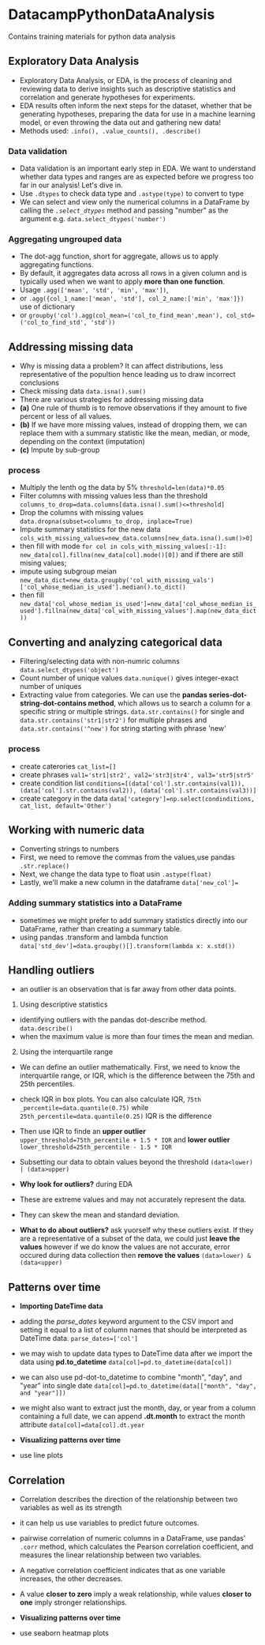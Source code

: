 # DatacampPythonDataAnalysis
Contains training materials for python data analysis

## Exploratory Data Analysis

- Exploratory Data Analysis, or EDA, is the process of cleaning and reviewing data to derive insights such as descriptive statistics and correlation and generate hypotheses for experiments. 
- EDA results often inform the next steps for the dataset, whether that be generating hypotheses, preparing the data for use in a machine learning model, or even throwing the data out and gathering new data!
- Methods used: `.info(), .value_counts(), .describe()`

### Data validation

- Data validation is an important early step in EDA. We want to understand whether data types and ranges are as expected before we progress too far in our analysis! Let's dive in.
- Use `.dtypes` to check data type and `.astype(type)` to convert to type
- We can select and view only the numerical columns in a DataFrame by calling the *`.select_dtypes`* method and passing "number" as the argument e.g. `data.select_dtypes('number')`

### Aggregating ungrouped data

- The dot-agg function, short for aggregate, allows us to apply aggregating functions. 
- By default, it aggregates data across all rows in a given column and is typically used when we want to apply **more than one function**. 
- Usage `.agg(['mean', 'std', 'min', 'max'])`, 
- or `.agg({col_1_name:['mean', 'std'], col_2_name:['min', 'max']})` use of dictionary
- or `groupby('col').agg(col_mean=('col_to_find_mean',mean'), col_std=('col_to_find_std', 'std'))`

## Addressing missing data

- Why is missing data a problem? It can affect distributions, less representative of the popultion hence leading us to draw incorrect conclusions
- Check missing data `data.isna().sum()`
- There are various strategies for addressing missing data
- **(a)** One rule of thumb is to remove observations if they amount to five percent or less of all values. 
- **(b)** If we have more missing values, instead of dropping them, we can replace them with a summary statistic like the mean, median, or mode, depending on the context (imputation)
- **(c)** Impute by sub-group 

### process

- Multiply the lenth og the data by 5% `threshold=len(data)*0.05`
- Filter columns with missing values less than the threshold `columns_to_drop=data.columns[data.isna().sum()<=threshold]`
- Drop the columns with missing values `data.dropna(subset=columns_to_drop, inplace=True)`
- Impute summary statistics for the new data `cols_with_missing_values=new_data.columns[new_data.isna().sum()>0]` 
- then fill with mode `for col in cols_with_missing_values[:-1]: new_data[col].fillna(new_data[col].mode()[0])` and if there are still mising values;
- impute using subgroup meian `new_data_dict=new_data.groupby('col_with_missing_vals')['col_whose_median_is_used'].median().to_dict()` 
- then fill `new_data['col_whose_median_is_used']=new_data['col_whose_median_is_used'].fillna(new_data['col_with_missing_values'].map(new_data_dict))`

## Converting and analyzing categorical data

- Filtering/selecting data with non-numric columns `data.select_dtypes('object')`
- Count number of unique values `data.nunique()` gives integer-exact number of uniques
- Extracting value from categories. We can use the **pandas series-dot-string-dot-contains method**, which allows us to search a column for a specific string or multiple strings. `data.str.contains()` for single and `data.str.contains('str1|str2')` for multiple phrases and `data.str.contains('^new')` for string starting with phrase 'new'
### process
- create caterories `cat_list=[]`
- create phrases `val1='str1|str2', val2='str3|str4', val3='str5|str5'`
- create condition list `conditions=[(data['col'].str.contains(val1)), (data['col'].str.contains(val2)), (data['col'].str.contains(val3))]`
- create category in the data `data['category']=np.select(condinditions, cat_list, default='Other')` 

## Working with numeric data

- Converting strings to numbers
- First, we need to remove the commas from the values,use pandas `.str.replace()`
- Next, we change the data type to float usin `.astype(float)`
- Lastly, we'll make a new column in the dataframe `data['new_col']=`

### Adding summary statistics into a DataFrame

- sometimes we might prefer to add summary statistics directly into our DataFrame, rather than creating a summary table.
- using pandas .transform and lambda function `data['std_dev']=data.groupby()[].transform(lambda x: x.std())`

## Handling outliers

-  an outlier is an observation that is far away from other data points.

1. Using descriptive statistics

- identifying outliers with the pandas dot-describe method. `data.describe()`
- when the maximum value is more than four times the mean and median. 

2. Using the interquartile range

- We can define an outlier mathematically. First, we need to know the interquartile range, or IQR, which is the difference between the 75th and 25th percentiles. 
- check IQR in box plots. You can also calculate IQR, `75th _percentile=data.quantile(0.75)` while `25th_percentile=data.quantile(0.25)` IQR is the difference
- Then use IQR to finde an **upper outlier** `upper_threshold=75th_percentile + 1.5 * IQR` and **lower outlier** `lower_threshold=25th_percentile - 1.5 * IQR`
-  Subsetting our data to obtain values beyond the threshold `(data<lower) | (data>upper)`

-  **Why look for outliers?** during EDA

- These are extreme values and may not accurately represent the data.
- They can skew the mean and standard deviation. 

- **What to do about outliers?** ask yuorself why these outliers exist. If they are a representative of a subset of the data, we could just **leave the values** however if we do know the values are not accurate, error occured during data collection then **remove the values** `(data>lower) & (data<upper)`

##  Patterns over time

- **Importing DateTime data**

- adding the *parse_dates* keyword argument to the CSV import and setting it equal to a list of column names that should be interpreted as DateTime data. `parse_dates=['col']`
- we may wish to update data types to DateTime data after we import the data using **pd.to_datetime** `data[col]=pd.to_datetime(data[col])`
- we can also use pd-dot-to_datetime to combine "month", "day", and "year" into single date `data[col]=pd.to_datetime(data[["month", "day", and "year"]])`
- we might also want to extract just the month, day, or year from a column containing a full date, we can append **.dt.month** to extract the month attribute `data[col]=data[col].dt.year`

- **Visualizing patterns over time**

- use line plots

## Correlation

- Correlation describes the direction of the relationship between two variables as well as its strength
- it can help us use variables to predict future outcomes. 
- pairwise correlation of numeric columns in a DataFrame, use pandas' `.corr` method, which calculates the Pearson correlation coefficient, and measures the linear relationship between two variables. 
- A negative correlation coefficient indicates that as one variable increases, the other decreases. 
- A value **closer to zero** imply a weak relationship, while values **closer to one** imply stronger relationships. 

- **Visualizing patterns over time**

- use seaborn heatmap plots